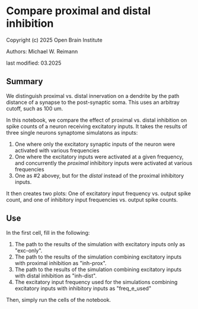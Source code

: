 # Compare proximal and distal inhibition
Copyright (c) 2025 Open Brain Institute

Authors: Michael W. Reimann

last modified: 03.2025

## Summary
We distinguish proximal vs. distal innervation on a dendrite by the path distance of a synapse to the post-synaptic soma. This uses an arbitray cutoff, such as 100 um. 

In this notebook, we compare the effect of proximal vs. distal inhibition on spike counts of a neuron receiving excitatory inputs. 
It takes the results of three single neurons synaptome simulatons as inputs:
1. One where only the excitatory synaptic inputs of the neuron were activated with various frequencies
2. One where the excitatory inputs were activated at a given frequency, and concurrently the _proximal_ inhibitory inputs were activated at various frequencies
3. One as #2 abovey, but for the _distal_ instead of the proximal inhibitory inputs.

It then creates two plots: One of excitatory input frequency vs. output spike count, and one of inhibitory input frequencies vs. output spike counts.

## Use
In the first cell, fill in the following:
1. The path to the results of the simulation with excitatory inputs only as "exc-only".
2. The path to the results of the simulation combining excitatory inputs with proximal inhibition as "inh-prox".
3. The path to the results of the simulation combining excitatory inputs with distal inhibition as "inh-dist".
4. The excitatory input frequency used for the simulations combining excitatory inputs with inhibitory inputs as "freq_e_used"

Then, simply run the cells of the notebook. 
